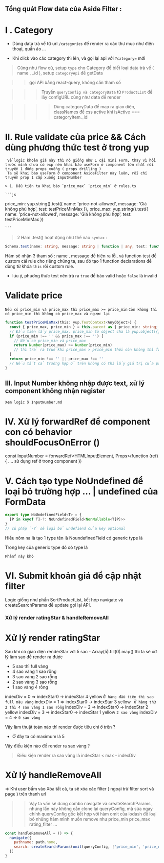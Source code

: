 ## Tổng quát Flow data của Aside Filter :

# I . Category

- Dùng data trả về từ url `/categories` để render ra các thư mục như điện thoại, quần áo ...

- Khi click vào các category thì <active> lên, và gọi lại api với `?category=` mới

> Cũng như flow cũ, setup `type` cho Category để biết loại data trả về ( name , \_id ), setup `categoryApi` để getData

> > gọi APi bằng react-query, không cần tham số

> > > Truyền `queryConfig và categoryData` từ `ProductList` để lấy configURL cũng như data để render

> > > > Dùng categoryData để map ra giao diện, classNames để css active khi isActive === categoryItem.\_id

# II. Rule validate của price && Cách dùng phương thức test ở trong yup

     Về logic khoản giá này thì nó giống như 1 cái mini Form, thay vì hồi trước mình chưa có exp nên khai báo useForm ở component lớn nhất rồi truyền 1 đống props xuống ( props drilling )
     Ta sẽ khai báo useForm ở component AsideFilter này luôn, rồi chỉ truyền prop 1 cấp xuống InputNumber

    > 1. Đầu tiên ta khai báo `price_max` `price_min` ở rules.ts

    ```js

price_min: yup.string().test({
name: 'price-not-allowed',
message: 'Giá không phù hợp',
test: testPriceMinMax
}),
price_max: yup.string().test({
name: 'price-not-allowed',
message: 'Giá không phù hợp',
test: testPriceMinMax
})

    ```

> 2 Hàm .test() hoạt động như thế nào
> `syntax` :

```ts
Schema.test(name: string, message: string | function | any, test: function): Schema
```

Hàm sẽ nhận 3 tham số : name , message để hiện ra lỗi, và function test để custom cái rule cho riêng chúng ta, sau đó tạo 1 function declarations để dùng từ khóa `this` rồi custom rule.

- lưu ý, phương thức test nên trả ra `true` để báo valid hoặc `false` là invalid

# Validate price

`Nếu có price_min và price_max thì price_max >= price_min`
`Còn không thì có price_min thì không có price_max và ngược lại`

```ts
function testPriceMinMax(this: yup.TestContext<AnyObject>) {
  const { price_max, price_min } = this.parent as { price_min: string; price_max: string }
  // Đầu tiên lấy price_max, price_min từ object cha là yup.object({})
  if (price_min !== '' && price_max !== '') {
    // Nếu có price_min và price_max
    return Number(price_max) >= Number(price_min)
    // thì trả ra true khi price_max > price_min thôi còn không thì false
  }
  return price_min !== '' || price_max !== ''
  // Nếu tất cả trường hợp ở trên không có thì lấy giá trị của price_min hoặc price_max, còn lại không hợp lệ
}
```

## III. Input Number không nhập được text, xử lý component không nhận register

`Xem logic ở InputNumber.md`

# IV. Xử lý forwardRef để component con có behavior shouldFocusOnError ()

const InputNumber = forwardRef<HTMLInputElement, Props>(function (ref) {
....
sử dụng ref ở trong component
})

# V. Cách tạo type NoUndefined để loại bỏ trường hợp ... | undefined của FormData

```ts
export type NoUndefinedField<T> = {
  [P in keyof T]-?: NoUndefinedField<NonNullable<T[P]>>
}
// cú pháp `-?` sẽ loại bỏ undefiend của key optional
```

Hiểu nôm na là tạo 1 type tên là NoundefinedField có generic type là <T>

Trong key của generic type đó có type là <NonNullable>

`Phânf này khó `

# VI. Submit khoản giá để cập nhật filter

Logic giống như phần SortProductList, kết hợp navigate và createSearchParams để update gọi lại API.

### Xử lý render ratingStar & handleRemoveAll

# Xử lý render ratingStar

Sau khi có giao diện renderStar với 5 sao - Array(5).fill(0).map() thì ta sẽ xử lý làm sao để render ra được

- 5 sao thì full vàng
- 4 sao vàng 1 sao rỗng
- 3 sao vàng 2 sao rỗng
- 2 sao vàng 3 sao rỗng
- 1 sao vàng 4 rỗng

indexDiv = 0 => indexStar0 -> indexStar 4 yellow `Ở hàng đầu tiên thì sao full màu vàng`
indexDiv = 1 => indexStar0 -> indexStar 3 yellow ` Ở hàng thứ 2 thì 4 sao vàng 1 sao rỗng`
indexDiv = 2 => indexStar0 -> indexStar 2 yellow
indexDiv = 3 => indexStar0 -> indexStar 1 yellow `2 sao vàng`
indexDiv = 4 => `0 sao vàng`

Vậy làm thuật toán nào thì render được tiêu chí ở trên ?

- Ở đây ta có maximum là 5

Vậy điều kiện nào để render ra sao vàng ?

> Điều kiện render ra sao vàng là indexStar < max - indexDiv

# Xử lý handleRemoveAll

=> Khi user bấm vào Xóa tất cả, ta sẽ xóa các filter ( ngoại trừ filter sort và page ) trên thanh url

> > Vậy ta vấn sẽ dùng combo navigate và createSearchParams, nhưng lần này không cần clone lại queryConfig, mà sửa ngay chính queryConfig gốc kết hợp với hàm omit của lodash để loại bỏ những hàm mình muốn remove như price_min price_max rating_filter ...

```js
const handleRemoveAll = () => {
  navigate({
    pathname: path.home,
    search: createSearchParams(omit(queryConfig, ['price_min', 'price_max', 'rating_filter', 'category'])).toString()
  })
}
```
